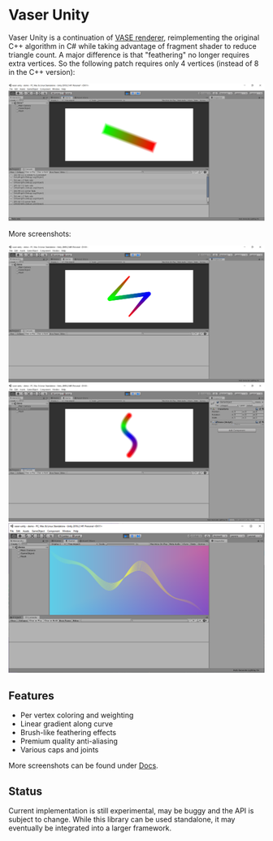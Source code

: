 # Vaser Unity

Vaser Unity is a continuation of [VASE renderer](https://github.com/tyt2y3/vaserenderer), reimplementing the original C++ algorithm in C# while taking advantage of fragment shader to reduce triangle count. A major difference is that "feathering" no longer requires extra vertices. So the following patch requires only 4 vertices (instead of 8 in the C++ version):

![Screenshort](Docs/Screenshot%20at%202019-12-02%2000-44-00.png)

More screenshots:

![Screenshot](Docs/Screenshot%20at%202019-12-11%2001-11-10.png)
![Screenshot](Docs/Screenshot%20at%202019-12-15%2003-31-00.png)
![Screenshot](Docs/Screenshot%20at%202019-12-30%2017-36-00.png)

## Features

- Per vertex coloring and weighting
- Linear gradient along curve
- Brush-like feathering effects
- Premium quality anti-aliasing
- Various caps and joints

More screenshots can be found under [Docs](Docs).

## Status

Current implementation is still experimental, may be buggy and the API is subject to change. While this library can be used standalone, it may eventually be integrated into a larger framework.
